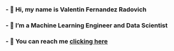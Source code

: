 ### - 👋 Hi, my name is Valentin Fernandez Radovich
### - 👀 I’m a Machine Learning Engineer and Data Scientist 
### - 🤝 You can reach me [clicking here](https://www.linkedin.com/in/valentin-fernandez-radovich/)

<!---
valenradovich/valenradovich is a ✨ special ✨ repository because its `README.md` (this file) appears on your GitHub profile.
You can click the Preview link to take a look at your changes.
--->
